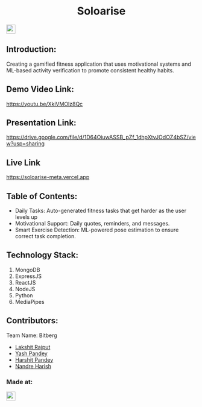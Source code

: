 <h1 align="center">Soloarise</h1>
<p align="center">
</p>

<a href="https://hack36.com"> <img src="https://i.postimg.cc/FFwvfkGk/built-at-hack36.png" height=24px> </a>


## Introduction:
Creating a gamified fitness application that uses motivational systems and ML-based activity verification to promote consistent healthy habits. 
  
## Demo Video Link:
  <a href="https://youtu.be/XkiVMOlz8Qc">https://youtu.be/XkiVMOlz8Qc</a>
  
## Presentation Link:
  <a href="https://drive.google.com/file/d/1D64OiuwASSB_pZf_1dhpXtvJOdOZ4bSZ/view?usp=sharing">https://drive.google.com/file/d/1D64OiuwASSB_pZf_1dhpXtvJOdOZ4bSZ/view?usp=sharing</a>

## Live Link
https://soloarise-meta.vercel.app
  
  
## Table of Contents:
*	Daily Tasks: Auto-generated fitness tasks that get harder as the user levels up
*	Motivational Support: Daily quotes, reminders, and messages.
*	Smart Exercise Detection: ML-powered pose estimation to ensure correct task completion.

## Technology Stack:
  1) MongoDB
  2) ExpressJS
  3) ReactJS
  4) NodeJS
  5) Python
  6) MediaPipes
  

## Contributors:

Team Name: Bitberg

* [Lakshit Rajput](https://github.com/lakshitrajput)
* [Yash Pandey](https://github.com/yash264)
* [Harshit Pandey](https://github.com/harshit1142)
* [Nandre Harish](https://github.com/Harishnandre)


### Made at:
<a href="https://hack36.com"> <img src="https://i.postimg.cc/FFwvfkGk/built-at-hack36.png" height=24px> </a>
